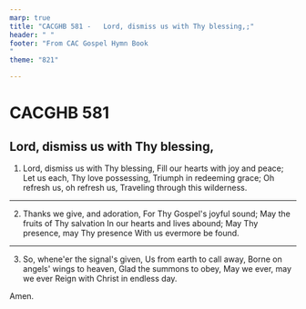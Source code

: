 ```yaml
---
marp: true
title: "CACGHB 581 -   Lord, dismiss us with Thy blessing,;"
header: " "
footer: "From CAC Gospel Hymn Book 
"
theme: "821"

---
```


<style>
    :root {
        font-size: 1.8em;
    }

    section {
        display: flex;
        flex-direction: column;
        justify-content: space-evenly;
    }
</style>

# CACGHB 581
##  Lord, dismiss us with Thy blessing,

1. Lord, dismiss us with Thy blessing,
	Fill our hearts with joy and peace;
	Let us each, Thy love possessing,
	Triumph in redeeming grace;
	Oh refresh us, oh refresh us,
	Traveling through this wilderness.

---

2. Thanks we give, and adoration,
	For Thy Gospel's joyful sound;
	May the fruits of Thy salvation
	In our hearts and lives abound;
	May Thy presence, may Thy presence
	With us evermore be found.

---

3. So, whene'er the signal's given,
	Us from earth to call away,
	Borne on angels' wings to heaven,
	Glad the summons to obey,
	May we ever, may we ever
	Reign with Christ in endless day.

Amen.
